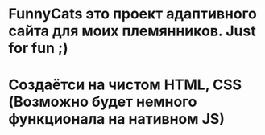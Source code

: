 # FunnyCats это проект адаптивного сайта для моих племянников. Just for fun ;)
# Создаётси на чистом HTML, CSS (Возможно будет немного функционала на нативном JS)
